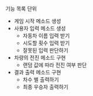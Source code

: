 기능 목록 단위 
- 게임 시작 메소드 생성
- 사용자 입력 메소드 생성
  - 자동차 이름 입력 받기
  - 시도할 횟수 입력 받기
  - 잘못된 입력 판단하기
- 차량의 전진 메소드 구현
  - 랜덤 값에 따라 전진 여부 판단
- 결과 출력 메소드 구현
  - 차수 별 출력하기
  - 최종 우승자 출력하기
